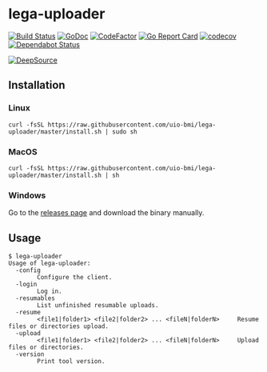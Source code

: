# lega-uploader
[![Build Status](https://github.com/uio-bmi/lega-uploader/workflows/Go/badge.svg)](https://github.com/uio-bmi/lega-uploader/actions)
[![GoDoc](https://godoc.org/github.com/uio-bmi/lega-uploader?status.svg)](https://godoc.org/github.com/uio-bmi/lega-uploader)
[![CodeFactor](https://www.codefactor.io/repository/github/uio-bmi/lega-uploader/badge)](https://www.codefactor.io/repository/github/uio-bmi/lega-uploader)
[![Go Report Card](https://goreportcard.com/badge/github.com/uio-bmi/lega-uploader)](https://goreportcard.com/report/github.com/uio-bmi/lega-uploader)
[![codecov](https://codecov.io/gh/uio-bmi/lega-uploader/branch/master/graph/badge.svg)](https://codecov.io/gh/uio-bmi/lega-uploader)
[![Dependabot Status](https://api.dependabot.com/badges/status?host=github&repo=uio-bmi/lega-uploader)](https://dependabot.com)

[![DeepSource](https://static.deepsource.io/deepsource-badge-light.svg)](https://deepsource.io/gh/uio-bmi/lega-uploader/?ref=repository-badge)

## Installation

### Linux
```
curl -fsSL https://raw.githubusercontent.com/uio-bmi/lega-uploader/master/install.sh | sudo sh
```

### MacOS
```
curl -fsSL https://raw.githubusercontent.com/uio-bmi/lega-uploader/master/install.sh | sh
```

### Windows
Go to the [releases page](https://github.com/uio-bmi/lega-uploader/releases) and download the binary manually.

## Usage
```
$ lega-uploader
Usage of lega-uploader:
  -config
        Configure the client.
  -login
        Log in.
  -resumables
        List unfinished resumable uploads.
  -resume
        <file1|folder1> <file2|folder2> ... <fileN|folderN>     Resume files or directories upload.
  -upload
        <file1|folder1> <file2|folder2> ... <fileN|folderN>     Upload files or directories.
  -version
        Print tool version.
```